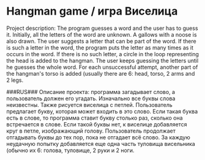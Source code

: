 # Hangman game / игра Виселица
Project description: The program guesses a word and the user has to guess it. Initially, all the letters of the word are unknown. A gallows with a noose is also drawn. The user suggests a letter that can be part of the word. If there is such a letter in the word, the program puts the letter as many times as it occurs in the word. If there is no such letter, a circle in the loop representing the head is added to the hangman. The user keeps guessing the letters until he guesses the whole word. For each unsuccessful attempt, another part of the hangman's torso is added (usually there are 6: head, torso, 2 arms and 2 legs.




###RUS###
Описание проекта: программа загадывает слово, а пользователь должен его угадать. Изначально все буквы слова неизвестны. Также рисуется виселица с петлей. Пользователь предлагает букву, которая может входить в это слово. Если такая буква есть в слове, то программа ставит букву столько раз, сколько она встречается в слове. Если такой буквы нет, к виселице добавляется круг в петле, изображающий голову. Пользователь продолжает отгадывать буквы до тех пор, пока не отгадает всё слово. За каждую неудачную попытку добавляется еще одна часть туловища висельника (обычно их 6: голова, туловище, 2 руки и 2 ноги.